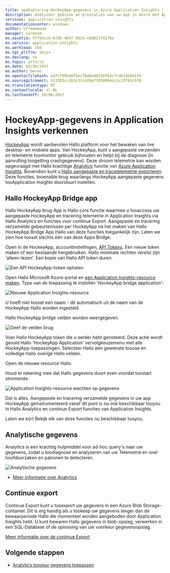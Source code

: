 ```yaml
---
title: aaaExploring HockeyApp-gegevens in Azure Application Insights | Microsoft Docs
description: Analyseer gebruik en prestaties van uw app in Azure met Application Insights.
services: application-insights
documentationcenter: windows
author: CFreemanwa
manager: carmonm
ms.assetid: 97783cc6-67d6-465f-9926-cb9821f4176e
ms.service: application-insights
ms.workload: tbd
ms.tgt_pltfrm: ibiza
ms.devlang: na
ms.topic: article
ms.date: 03/30/2017
ms.author: bwren
ms.openlocfilehash: ed7cf99b48f5ec78d6b401bb954cfcd014b9d1f4
ms.sourcegitcommit: 523283cc1b3c37c428e77850964dc1c33742c5f0
ms.translationtype: MT
ms.contentlocale: nl-NL
ms.lasthandoff: 10/06/2017
---
```

# <a name="exploring-hockeyapp-data-in-application-insights"></a>HockeyApp-gegevens in Application Insights verkennen
[HockeyApp](https://azure.microsoft.com/services/hockeyapp/) wordt aanbevolen Hallo platform voor het bewaken van live desktop- en mobiele apps. Van HockeyApp, kunt u aangepaste verzenden en telemetrie toomonitor gebruik bijhouden en helpt bij de diagnose (in aanvulling toogetting crashgegevens). Deze stroom telemetrie kan worden opgevraagd met Hallo krachtige [Analytics](app-insights-analytics.md) functie van [Azure Application Insights](app-insights-overview.md). Bovendien kunt u [Hallo aangepaste en tracetelemetrie exporteren](app-insights-export-telemetry.md). Deze functies, tooenable brug waarlangs HockeyApp aangepaste gegevens tooApplication Insights doorstuurt instellen.

## <a name="hello-hockeyapp-bridge-app"></a>Hallo HockeyApp Bridge app
Hallo HockeyApp brug App is Hallo core functie waarmee u tooaccess uw aangepaste HockeyApp en tracering telemetrie in Application Insights via Hallo Analytics en functies voor continue Export. Aangepaste en tracering verzamelde gebeurtenissen per HockeyApp na het maken van Hallo HockeyApp Bridge App Hallo van deze functies toegankelijk zijn. Laten we zien hoe tooset slechts één van deze Apps Bridge.

Open in de HockeyApp, accountinstellingen, [API Tokens](https://rink.hockeyapp.net/manage/auth_tokens). Een nieuw token maken of een bestaande hergebruiken. Hallo minimale rechten vereist zijn 'alleen-lezen'. Een kopie van Hallo API token duren.

![Een API HockeyApp-token ophalen](./media/app-insights-hockeyapp-bridge-app/01.png)

Open Hallo Microsoft Azure-portal en [een Application Insights-resource maken](app-insights-create-new-resource.md). Type van de toepassing te instellen 'HockeyApp bridge application':

![Nieuwe Application Insights-resource](./media/app-insights-hockeyapp-bridge-app/02.png)

U hoeft niet tooset een naam - dit automatisch uit de naam van de HockeyApp Hallo worden ingesteld.

Hallo HockeyApp bridge velden worden weergegeven. 

![Geef de velden brug](./media/app-insights-hockeyapp-bridge-app/03.png)

Voer Hallo HockeyApp token die u eerder hebt genoteerd. Deze actie wordt gevuld Hallo 'HockeyApp Application' vervolgkeuzemenu met alle HockeyApp-toepassingen. Selecteer Hallo een gewenste toouse en volledige Hallo overige Hallo velden. 

Open de nieuwe resource Hallo. 

Houd er rekening mee dat Hallo gegevens duurt even voordat toostart stromende.

![Application Insights-resource wachten op gegevens](./media/app-insights-hockeyapp-bridge-app/04.png)

Dat is alles. Aangepaste en tracering verzamelde gegevens in uw app HockeyApp geïnstrumenteerd vanaf dit punt is nu ook beschikbaar tooyou in Hallo Analytics en continue Export functies van Application Insights.

Laten we kort Bekijk elk van deze functies nu beschikbaar tooyou.

## <a name="analytics"></a>Analytische gegevens
Analytics is een krachtig hulpmiddel voor ad-hoc query's naar uw gegevens, zodat u toodiagnose en analyseren van uw Telemetrie en snel hoofdoorzaken en patronen te detecteren.

![Analytische gegevens](./media/app-insights-hockeyapp-bridge-app/05.png)

* [Meer informatie over Analytics](app-insights-analytics-tour.md)

## <a name="continuous-export"></a>Continue export
Continue Export kunt u tooexport uw gegevens in een Azure Blob Storage-container. Dit is erg handig als u tookeep uw gegevens langer dan de bewaarperiode Hallo die momenteel worden aangeboden door Application Insights hebt. U kunt bewaren Hallo gegevens in blob-opslag, verwerken in een SQL-Database of de oplossing van uw voorkeur gegevensopslag.

[Meer informatie over de continue Export](app-insights-export-telemetry.md)

## <a name="next-steps"></a>Volgende stappen
* [Analytics tooyour gegevens toepassen](app-insights-analytics-tour.md)

